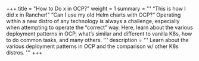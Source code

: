 +++
title = "How to Do x in OCP?"
weight = 1
summary = '''
“This is how I did x in Rancher!” “Can I use my old Helm charts with OCP?“ Operating within a new distro of any technology is always a challenge, especially when attempting to operate the “correct” way. Here, learn about the various deployment patterns in OCP, what’s similar and different to vanilla K8s, how to do common tasks, and many others.
'''
description = '''
Learn about the various deployment patterns in OCP and the comparison w/ other K8s distros.
'''
+++